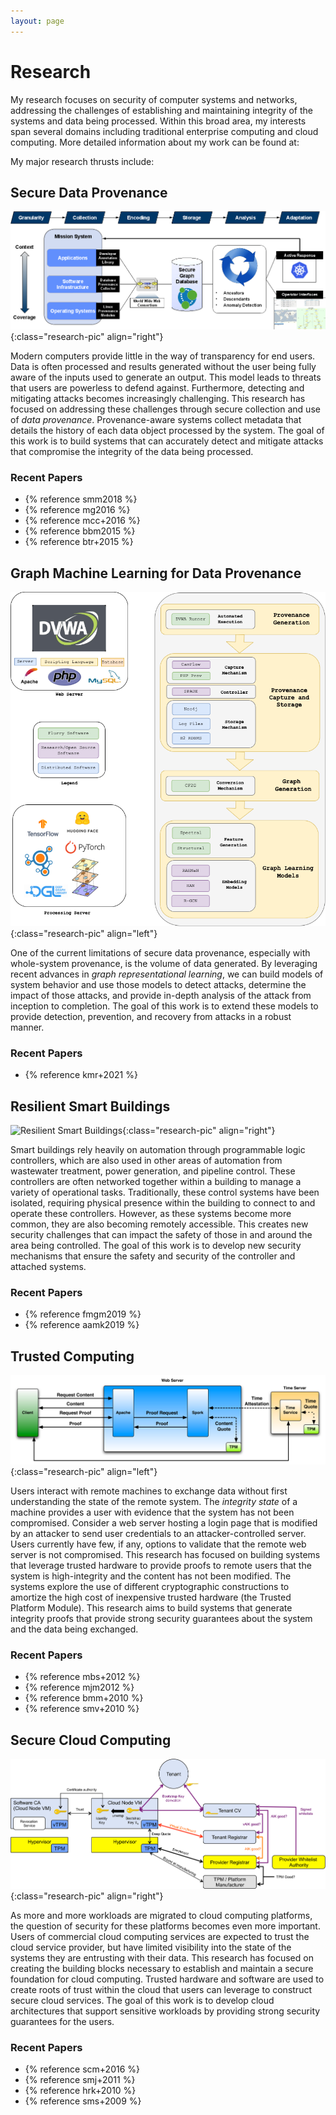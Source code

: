 ```yaml
---
layout: page
---
```


# Research

My research focuses on security of computer systems and networks, addressing the challenges of establishing and maintaining integrity of the systems and data being processed. Within this broad area, my interests span several domains including traditional enterprise computing and cloud computing. More detailed information about my work can be found at:

My major research thrusts include:

## Secure Data Provenance
![End-to-end data provenance](/images/prov-image.png){:class="research-pic" align="right"}

Modern computers provide little in the way of transparency for end users. Data is often processed and results generated without the user being fully aware of the inputs used to generate an output. This model leads to threats that users are powerless to defend against. Furthermore, detecting and mitigating attacks becomes increasingly challenging. This research has focused on addressing these challenges through secure collection and use of *data provenance*. Provenance-aware systems collect metadata that details the history of each data object processed by the system. The goal of this work is to build systems that can accurately detect and mitigate attacks that compromise the integrity of the data being processed.

### Recent Papers

- {% reference smm2018 %}
- {% reference mg2016 %}
- {% reference mcc+2016 %}
- {% reference bbm2015 %}
- {% reference btr+2015 %}

## Graph Machine Learning for Data Provenance
![Graph Machine Learning for Data Provenance](/images/flurry-image.png){:class="research-pic" align="left"}

One of the current limitations of secure data provenance, especially with whole-system provenance, is the volume of data generated. By leveraging recent advances in *graph representational learning*, we can build models of system behavior and use those models to detect attacks, determine the impact of those attacks, and provide in-depth analysis of the attack from inception to completion. The goal of this work is to extend these models to provide detection, prevention, and recovery from attacks in a robust manner.

### Recent Papers
- {% reference kmr+2021 %}

## Resilient Smart Buildings
![Resilient Smart Buildings](/images/plc-image.jpg){:class="research-pic" align="right"}

Smart buildings rely heavily on automation through programmable logic controllers, which are also used in other areas of automation from wastewater treatment, power generation, and pipeline control. These controllers are often networked together within a building to manage a variety of operational tasks. Traditionally, these control systems have been isolated, requiring physical presence within the building to connect to and operate these controllers. However, as these systems become more common, they are also becoming remotely accessible. This creates new security challenges that can impact the safety of those in and around the area being controlled. The goal of this work is to develop new security mechanisms that ensure the safety and security of the controller and attached systems.

### Recent Papers

- {% reference fmgm2019 %}
- {% reference aamk2019 %}

## Trusted Computing
![Trusted Computing](/images/tc-image.png){:class="research-pic" align="left"}

Users interact with remote machines to exchange data without first understanding the state of the remote system. The *integrity state* of a machine provides a user with evidence that the system has not been compromised. Consider a web server hosting a login page that is modified by an attacker to send user credentials to an attacker-controlled server. Users currently have few, if any, options to validate that the remote web server is not compromised. This research has focused on building systems that leverage trusted hardware to provide proofs to remote users that the system is high-integrity and the content has not been modified. The systems explore the use of different cryptographic constructions to amortize the high cost of inexpensive trusted hardware (the Trusted Platform Module). This research aims to build systems that generate integrity proofs that provide strong security guarantees about the system and the data being exchanged.

### Recent Papers

- {% reference mbs+2012 %}
- {% reference mjm2012 %}
- {% reference bmm+2010 %}
- {% reference smv+2010 %}

## Secure Cloud Computing
![Cloud Computing](/images/cloud-image.png){:class="research-pic" align="right"}

As more and more workloads are migrated to cloud computing platforms, the question of security for these platforms becomes even more important. Users of commercial cloud computing services are expected to trust the cloud service provider, but have limited visibility into the state of the systems they are entrusting with their data. This research has focused on creating the building blocks necessary to establish and maintain a secure foundation for cloud computing. Trusted hardware and software are used to create roots of trust within the cloud that users can leverage to construct secure cloud services. The goal of this work is to develop cloud architectures that support sensitive workloads by providing strong security guarantees for the users.

### Recent Papers

- {% reference scm+2016 %}
- {% reference smj+2011 %}
- {% reference hrk+2010 %}
- {% reference sms+2009 %}
